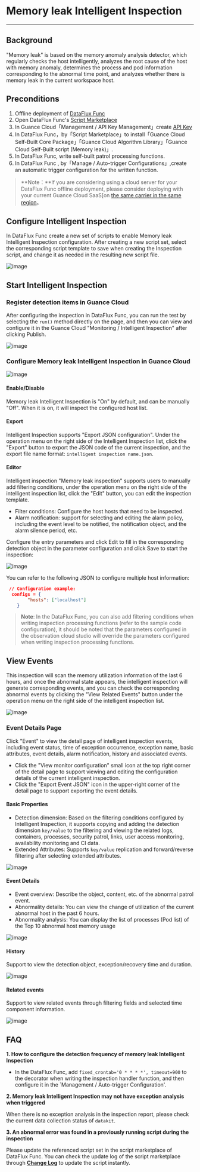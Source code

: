 # Memory leak Intelligent Inspection

---

## Background

"Memory leak" is based on the memory anomaly analysis detector, which regularly checks the host intelligently, analyzes the root cause of the host with memory anomaly, determines the process and pod information corresponding to the abnormal time point, and analyzes whether there is memory leak in the current workspace host.

## Preconditions

1. Offline deployment of [DataFlux Func](https://func.guance.com/#/)
2. Open DataFlux Func's [Script Marketplace](https://func.guance.com/doc/script-market-basic-usage/)
3. In Guance Cloud「Management / API Key Management」create [API Key](../../management/api-key/open-api.md)
4. In DataFlux Func，by「Script Marketplace」to install「Guance Cloud Self-Built Core Package」「Guance Cloud Algorithm Library」「Guance Cloud Self-Built script (Memory leak)」.
5. In DataFlux Func, write self-built patrol processing functions.
6. In DataFlux Func , by「Manage / Auto-trigger Configurations」,create an automatic trigger configuration for the written function.

> **Note：**If you are considering using a cloud server for your DataFlux Func offline deployment, please consider deploying with your current Guance Cloud SaaS[on [the same carrier in the same region](../../../getting-started/necessary-for-beginners/select-site/)。

## Configure Intelligent Inspection

In DataFlux Func create a new set of scripts to enable Memory leak Intelligent Inspection configuration. After creating a new script set, select the corresponding script template to save when creating the Inspection script, and change it as needed in the resulting new script file.

![image](../img/memory-leak11.png)

## Start Intelligent Inspection

### Register detection items in Guance Cloud 

After configuring the inspection in DataFlux Func, you can run the test by selecting the `run()` method directly on the page, and then you can view and configure it in the Guance Cloud "Monitoring / Intelligent Inspection" after clicking Publish.

![image](../img/memory-leak01.png)


### Configure Memory leak Intelligent Inspection in Guance Cloud

![image](../img/memory-leak02.png)

#### Enable/Disable

Memory leak Intelligent Inspection is "On" by default, and can be manually "Off". When it is on, it will inspect the configured host list.

#### Export

Intelligent Inspection supports "Export JSON configuration". Under the operation menu on the right side of the Intelligent Inspection list, click the "Export" button to export the JSON code of the current inspection, and the export file name format: `intelligent inspection name.json`.

#### Editor

Intelligent inspection "Memory leak inspection" supports users to manually add filtering conditions, under the operation menu on the right side of the intelligent inspection list, click the "Edit" button, you can edit the inspection template.

* Filter conditions: Configure the host hosts that need to be inspected.
* Alarm notification: support for selecting and editing the alarm policy, including the event level to be notified, the notification object, and the alarm silence period, etc.

Configure the entry parameters and click Edit to fill in the corresponding detection object in the parameter configuration and click Save to start the inspection:

![image](../img/memory-leak03.png)

You can refer to the following JSON to configure multiple host information:

```json
 // Configuration example:
  configs = {
        "hosts": ["localhost"]
    }
```

>  **Note**: In the DataFlux Func, you can also add filtering conditions when writing inspection processing functions (refer to the sample code configuration), it should be noted that the parameters configured in the observation cloud studio will override the parameters configured when writing inspection processing functions.

## View Events

This inspection will scan the memory utilization information of the last 6 hours, and once the abnormal state appears, the intelligent inspection will generate corresponding events, and you can check the corresponding abnormal events by clicking the "View Related Events" button under the operation menu on the right side of the intelligent inspection list.

![image](../img/memory-leak04.png)

### Event Details Page

Click "Event" to view the detail page of intelligent inspection events, including event status, time of exception occurrence, exception name, basic attributes, event details, alarm notification, history and associated events.

* Click the "View monitor configuration" small icon at the top right corner of the detail page to support viewing and editing the configuration details of the current intelligent inspection.
* Click the "Export Event JSON" icon in the upper-right corner of the detail page to support exporting the event details.

#### Basic Properties

* Detection dimension: Based on the filtering conditions configured by Intelligent Inspection, it supports copying and adding the detection dimension `key/value` to the filtering and viewing the related logs, containers, processes, security patrol, links, user access monitoring, availability monitoring and CI data.
* Extended Attributes: Supports `key/value` replication and forward/reverse filtering after selecting extended attributes.

![image](../img/memory-leak05.png)

#### Event Details

* Event overview: Describe the object, content, etc. of the abnormal patrol event.
* Abnormality details: You can view the change of utilization of the current abnormal host in the past 6 hours.
* Abnormality analysis: You can display the list of processes (Pod list) of the Top 10 abnormal host memory usage

![image](../img/memory-leak06.png)

#### History

Support to view the detection object, exception/recovery time and duration.

![image](../img/memory-leak07.png)

#### Related events

Support to view related events through filtering fields and selected time component information.

![image](../img/memory-leak08.png)

## FAQ

**1. How to configure the detection frequency of memory leak Intelligent Inspection**

* In the DataFlux Func, add `fixed_crontab='0 * * * *', timeout=900` to the decorator when writing the inspection handler function, and then configure it in the `Management / Auto-trigger Configuration'.

**2. Memory leak Intelligent Inspection may not have exception analysis when triggered**

When there is no exception analysis in the inspection report, please check the current data collection status of `datakit`.

**3. An abnormal error was found in a previously running script during the inspection**

Please update the referenced script set in the script marketplace of DataFlux Func. You can check the update log of the script marketplace through [**Change Log**](https://func.guance.com/doc/script-market-guance-changelog/) to update the script instantly.

